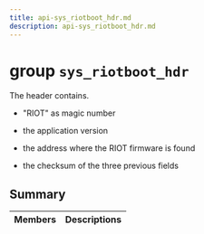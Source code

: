 ```yaml
---
title: api-sys_riotboot_hdr.md
description: api-sys_riotboot_hdr.md
---
```

# group `sys_riotboot_hdr` 

The header contains.

* "RIOT" as magic number

* the application version

* the address where the RIOT firmware is found

* the checksum of the three previous fields

## Summary

 Members                        | Descriptions                                
--------------------------------|---------------------------------------------

